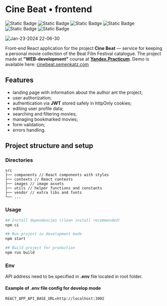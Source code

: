 # Cine Beat • frontend

![Static Badge](https://img.shields.io/badge/status-finished-success) ![Static Badge](https://img.shields.io/badge/JavaScript-gray?logo=JavaScript) ![Static Badge](https://img.shields.io/badge/CSS-gray?logo=CSS3) ![Static Badge](https://img.shields.io/badge/BEM-gray?logo=BEM) ![Static Badge](https://img.shields.io/badge/React-gray?logo=React) ![Static Badge](https://img.shields.io/badge/React_Router-gray?logo=reactrouter)

![Jan-23-2024 22-06-30](https://github.com/kavabunga/cine-beat-frontend/assets/5512536/912b7435-b892-4022-b096-97880ceb3675)

Front-end React application for the project **Cine Beat** — service for keeping a personal movie collection of the Beat Film Festival catalogue. The project made at **"WEB-development"** course at [**Yandex.Practicum**](https://practicum.yandex.ru/ 'Yandex.Practicum'). Demo is available here: [cinebeat.semenkatz.com](https://cinebeat.semenkatz.com)

## Features

- landing page with information about the author ant the project;
- user authorization;
- authentication via **JWT** stored safely in httpOnly cookies;
- editing user profile data;
- searching and filtering movies;
- managing bookmarked movies;
- form validation;
- errors handling.

## Project structure and setup

### Directories

```
src
├── components // React components with styles
├── contexts // React contexts
├── images // image assets
├── utils // helper functions and constants
├── vendor // extra libs and fonts
└── ...
```

### Usage

```bash
## Install dependencies (clean install recommended)
npm ci

## Run project in development mode
npm start

## Build project for production
npm run build
```

### Env

API address need to be specified in **.env** file located in root folder.

#### Example of .env file config for develop mode

```text
REACT_APP_API_BASE_URL=http://localhost:3002
```
